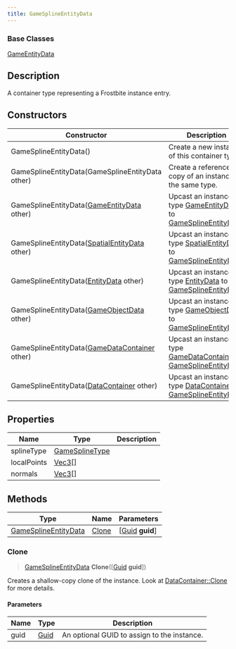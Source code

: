 ```yaml
---
title: GameSplineEntityData
---
```

### Base Classes

[GameEntityData](GameEntityData)

## Description

A container type representing a Frostbite instance entry.

## Constructors

| Constructor                                                                     | Description                                                                                                                     |
| ------------------------------------------------------------------------------- | ------------------------------------------------------------------------------------------------------------------------------- |
| GameSplineEntityData()                                                          | Create a new instance of this container type.                                                                                   |
| GameSplineEntityData(GameSplineEntityData other)                                | Create a reference copy of an instance of the same type.                                                                        |
| GameSplineEntityData([GameEntityData](GameEntityData) other)                    | Upcast an instance of type [GameEntityData](GameEntityData) to [GameSplineEntityData](GameSplineEntityData).                    |
| GameSplineEntityData([SpatialEntityData](SpatialEntityData) other)              | Upcast an instance of type [SpatialEntityData](SpatialEntityData) to [GameSplineEntityData](GameSplineEntityData).              |
| GameSplineEntityData([EntityData](EntityData) other)                            | Upcast an instance of type [EntityData](EntityData) to [GameSplineEntityData](GameSplineEntityData).                            |
| GameSplineEntityData([GameObjectData](GameObjectData) other)                    | Upcast an instance of type [GameObjectData](GameObjectData) to [GameSplineEntityData](GameSplineEntityData).                    |
| GameSplineEntityData([GameDataContainer](GameDataContainer) other)              | Upcast an instance of type [GameDataContainer](GameDataContainer) to [GameSplineEntityData](GameSplineEntityData).              |
| GameSplineEntityData([DataContainer](/vext/ref/shared/class/datacontainer) other) | Upcast an instance of type [DataContainer](/vext/ref/shared/class/datacontainer) to [GameSplineEntityData](GameSplineEntityData). |

## Properties

| Name        | Type                                  | Description |
| ----------- | ------------------------------------- | ----------- |
| splineType  | [GameSplineType](GameSplineType)      |             |
| localPoints | [Vec3](/vext/ref/shared/class/vec3)\[\] |             |
| normals     | [Vec3](/vext/ref/shared/class/vec3)\[\] |             |

## Methods

| Type                                         | Name            | Parameters                                     |
| -------------------------------------------- | --------------- | ---------------------------------------------- |
| [GameSplineEntityData](GameSplineEntityData) | [Clone](#clone) | \[[Guid](/vext/ref/shared/class/guid) **guid**\] |

### Clone

> [GameSplineEntityData](GameSplineEntityData) **Clone**(\[[Guid](/vext/ref/shared/class/guid) **guid**\])

Creates a shallow-copy clone of the instance. Look at [DataContainer::Clone](/vext/ref/shared/class/datacontainer#clone) for more details.

#### Parameters

| Name | Type         | Description                                 |
| ---- | ------------ | ------------------------------------------- |
| guid | [Guid](Guid) | An optional GUID to assign to the instance. |
